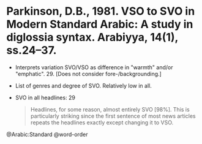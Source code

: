 # Parkinson, D.B., 1981. VSO to SVO in Modern Standard Arabic: A study in diglossia syntax.  Arabiyya, 14(1), ss.24–37.

- Interprets variation SVO/VSO as difference in "warmth" and/or "emphatic". 29. [Does not consider fore-/backgrounding.]

- List of genres and degree of SVO. Relatively low in all.

- SVO in all headlines: 29

    > Headlines, for some reason, almost entirely SVO [98%]. This is particularly striking since the first sentence of most news articles repeats the headlines exactly except changing it to VSO.

@Arabic:Standard
@word-order
